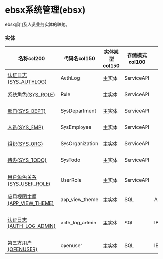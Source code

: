# ebsx系统管理(ebsx) <!-- {docsify-ignore-all} -->

ebsx部门及人员业务实体的映射。

### 实体

|    名称col200   | 代码名col150      |  实体类型col150   | 存储模式col100 | 表名称col200   |    联合主键col100   |  主状态col100   |  权限控制col150  |  启用审计col100    |  备注col500  |
| --------  |------------| -----   |  --------|  --------|  --------|    -------- | -------- | -------- |-------- |
|[认证日志(SYS_AUTHLOG)](module/ebsx/AuthLog)|AuthLog|主实体|ServiceAPI||否|否|自控制|否|认证日志信息|
|[系统角色(SYS_ROLE)](module/ebsx/Role)|Role|主实体|ServiceAPI||否|否|自控制|否|角色映射实体|
|[部门(SYS_DEPT)](module/ebsx/SysDepartment)|SysDepartment|主实体|ServiceAPI||否|否|自控制|否|部门映射实体|
|[人员(SYS_EMP)](module/ebsx/SysEmployee)|SysEmployee|主实体|ServiceAPI||否|否|自控制|否|人员映射实体|
|[组织(SYS_ORG)](module/ebsx/SysOrganization)|SysOrganization|主实体|ServiceAPI||否|否|自控制|否|组织映射实体|
|[待办(SYS_TODO)](module/ebsx/SysTodo)|SysTodo|主实体|ServiceAPI||否|否|自控制|否|待办信息|
|[用户角色关系(SYS_USER_ROLE)](module/ebsx/UserRole)|UserRole|主实体|ServiceAPI||否|否|自控制|否|角色成员映射实体|
|[应用视图主题(APP_VIEW_THEME)](module/ebsx/app_view_theme)|app_view_theme|主实体|SQL|APP_VIEW_THEME|否|否|自控制|否||
|[认证日志(AUTH_LOG_ADMIN)](module/ebsx/auth_log_admin)|auth_log_admin|主实体|SQL|IBZAUTHLOG|否|否|自控制|否|记录登录认证相关信息。|
|[第三方用户(OPENUSER)](module/ebsx/openuser)|openuser|主实体|SQL|IBZOPENUSER|否|否|自控制|否||

